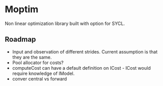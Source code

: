 # Moptim
Non linear optimization library built with option for SYCL.

## Roadmap
- Input and observation of different strides. Current assumption is that they are the same.
- Pool allocator for costs?
- computeCost can have a default definition on ICost - ICost would require knowledge of IModel.
- conver central vs forward